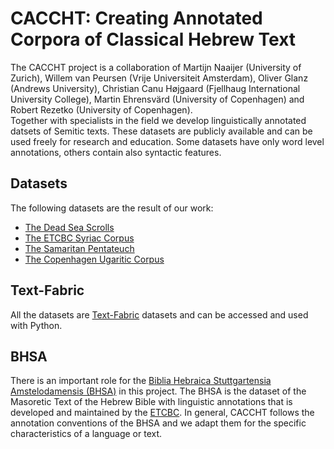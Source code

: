 # CACCHT: Creating Annotated Corpora of Classical Hebrew Text

The CACCHT project is a collaboration of Martijn Naaijer (University of Zurich), Willem van Peursen (Vrije Universiteit Amsterdam), Oliver Glanz (Andrews University), Christian Canu Højgaard (Fjellhaug International University College), Martin Ehrensvärd (University of Copenhagen) and Robert Rezetko (University of Copenhagen).  
Together with specialists in the field we develop linguistically annotated datsets of Semitic texts. These datasets are publicly available and can be used freely for research and education. Some datasets have only word level annotations, others contain also syntactic features.

## Datasets
The following datasets are the result of our work:

- [The Dead Sea Scrolls](https://github.com/etcbc/dss)
- [The ETCBC Syriac Corpus](https://github.com/etcbc/syriac)
- [The Samaritan Pentateuch](https://github.com/DT-UCPH/sp)
- [The Copenhagen Ugaritic Corpus](https://github.com/dt-ucph/cuc)

## Text-Fabric
All the datasets are [Text-Fabric](https://annotation.github.io/text-fabric/tf/) datasets and can be accessed and used with Python.

## BHSA
There is an important role for the [Biblia Hebraica Stuttgartensia Amstelodamensis (BHSA)](https://etcbc.github.io/bhsa) in this project. The BHSA is the dataset of the Masoretic Text of the Hebrew Bible with linguistic annotations that is developed and maintained by the [ETCBC](https://etcbc.nl). In general, CACCHT follows the annotation conventions of the BHSA and we adapt them for the specific characteristics of a language or text.





